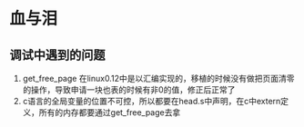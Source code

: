 # 血与泪

## 调试中遇到的问题

1. get_free_page 在linux0.12中是以汇编实现的，移植的时候没有做把页面清零的操作，导致申请一块也表的时候有非0的值，修正后正常了
2. c语言的全局变量的位置不可控，所以都要在head.s中声明，在c中extern定义，所有的内存都要通过get_free_page去拿